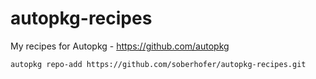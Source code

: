 # autopkg-recipes

My recipes for Autopkg - https://github.com/autopkg
```
autopkg repo-add https://github.com/soberhofer/autopkg-recipes.git
```
